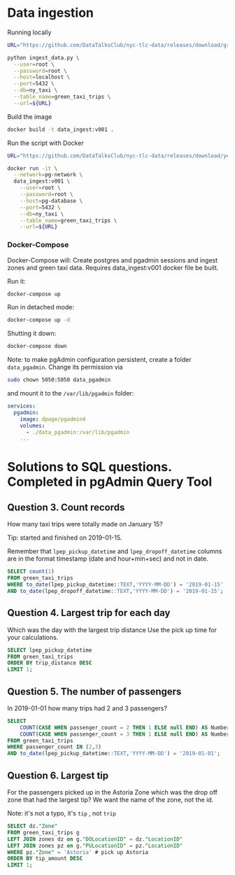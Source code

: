 # Data ingestion

Running locally

```bash
URL="https://github.com/DataTalksClub/nyc-tlc-data/releases/download/green/green_tripdata_2019-01.csv.gz"

python ingest_data.py \
  --user=root \
  --password=root \
  --host=localhost \
  --port=5432 \
  --db=ny_taxi \
  --table_name=green_taxi_trips \
  --url=${URL}
```

Build the image

```bash
docker build -t data_ingest:v001 .
```

Run the script with Docker

```bash
URL="https://github.com/DataTalksClub/nyc-tlc-data/releases/download/yellow/yellow_tripdata_2021-01.csv.gz"

docker run -it \
  --network=pg-network \
  data_ingest:v001 \
    --user=root \
    --password=root \
    --host=pg-database \
    --port=5432 \
    --db=ny_taxi \
    --table_name=green_taxi_trips \
    --url=${URL}
```

### Docker-Compose 

Docker-Compose will: Create postgres and pgadmin sessions and ingest zones and green taxi data. Requires data_ingest:v001 docker file be built.


Run it:

```bash
docker-compose up
```

Run in detached mode:

```bash
docker-compose up -d
```

Shutting it down:

```bash
docker-compose down
```

Note: to make pgAdmin configuration persistent, create a folder `data_pgadmin`. Change its permission via

```bash
sudo chown 5050:5050 data_pgadmin
```

and mount it to the `/var/lib/pgadmin` folder:

```yaml
services:
  pgadmin:
    image: dpage/pgadmin4
    volumes:
      - ./data_pgadmin:/var/lib/pgadmin
    ...
```

# Solutions to SQL questions. Completed in pgAdmin Query Tool

## Question 3. Count records 

How many taxi trips were totally made on January 15?

Tip: started and finished on 2019-01-15. 

Remember that `lpep_pickup_datetime` and `lpep_dropoff_datetime` columns are in the format timestamp (date and hour+min+sec) and not in date.

```sql
SELECT count(1)
FROM green_taxi_trips 
WHERE to_date(lpep_pickup_datetime::TEXT,'YYYY-MM-DD') = '2019-01-15'
AND to_date(lpep_dropoff_datetime::TEXT,'YYYY-MM-DD') = '2019-01-15';
```

## Question 4. Largest trip for each day

Which was the day with the largest trip distance
Use the pick up time for your calculations.

```sql
SELECT lpep_pickup_datetime
FROM green_taxi_trips
ORDER BY trip_distance DESC
LIMIT 1;
```

## Question 5. The number of passengers

In 2019-01-01 how many trips had 2 and 3 passengers?
 
```sql
SELECT 
	COUNT(CASE WHEN passenger_count = 2 THEN 1 ELSE null END) AS NumberOf2Pass,
	COUNT(CASE WHEN passenger_count = 3 THEN 1 ELSE null END) AS NumberOf3Pass
FROM green_taxi_trips 
WHERE passenger_count IN (2,3)
AND to_date(lpep_pickup_datetime::TEXT,'YYYY-MM-DD') = '2019-01-01';
```

## Question 6. Largest tip

For the passengers picked up in the Astoria Zone which was the drop off zone that had the largest tip?
We want the name of the zone, not the id.

Note: it's not a typo, it's `tip` , not `trip`

```sql
SELECT dz."Zone"
FROM green_taxi_trips g
LEFT JOIN zones dz on g."DOLocationID" = dz."LocationID"
LEFT JOIN zones pz on g."PULocationID" = pz."LocationID"
WHERE pz."Zone" = 'Astoria' # pick up Astoria
ORDER BY tip_amount DESC
LIMIT 1;
```

